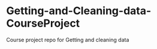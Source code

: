 Getting-and-Cleaning-data-CourseProject
=======================================

Course project repo for Getting and cleaning data
